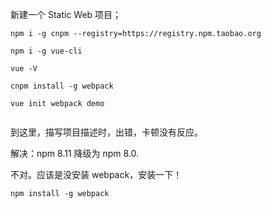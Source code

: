 新建一个 Static Web 项目；

```
npm i -g cnpm --registry=https://registry.npm.taobao.org 

npm i -g vue-cli

vue -V

cnpm install -g webpack

vue init webpack demo


```

到这里，描写项目描述时，出错，卡顿没有反应。

解决：npm 8.11 降级为 npm 8.0.

不对。应该是没安装 webpack，安装一下！

`npm install -g webpack`

